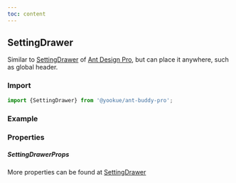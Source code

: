 ```yaml
---
toc: content
---
```


## SettingDrawer

Similar to [SettingDrawer](https://github.com/ant-design/pro-components/blob/v1/packages/layout/src/components/SettingDrawer/index.tsx) of [Ant Design Pro](https://pro.ant.design/), but can place it anywhere, such as global header.

### Import

```jsx | pure
import {SettingDrawer} from '@yookue/ant-buddy-pro';
```

### Example

<code src="./demo.tsx"></code>

### Properties

##### SettingDrawerProps

<API src="@/layout/SettingDrawer/index.tsx" hideTitle></API>

More properties can be found at [SettingDrawer](https://github.com/ant-design/pro-components/blob/v1/packages/layout/src/components/SettingDrawer/index.tsx)
